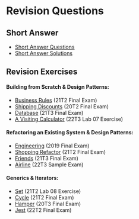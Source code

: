 # Revision Questions

## Short Answer
- [Short Answer Questions](/spec/ShortAnswer.md)
- [Short Answer Solutions](/spec/ShortAnswerSolutions.md)

## Revision Exercises

#### Building from Scratch & Design Patterns:

- [Business Rules](/spec/BusinessRules.md) (21T2 Final Exam)
- [Shipping Discounts](/spec/ShippingDiscounts.md) (20T2 Final Exam)
- [Database](/spec/Database.md) (21T3 Final Exam)
- [A Visiting Calculator](/spec/VisitingCalculator.md) (22T3 Lab 07 Exercise)

#### Refactoring an Existing System & Design Patterns:

- [Engineering](/spec/Engineering.md) (2019 Final Exam)
- [Shopping Refactor](/spec/ShoppingRefactor.md) (21T2 Final Exam)
- [Friends](/spec/Friends.md) (21T3 Final Exam)
- [Airline](/spec/Airline.md) (22T3 Sample Exam)

#### Generics & Iterators:

- [Set](/spec/Set.md) (21T2 Lab 08 Exercise)
- [Cycle](/spec/Cycle.md) (21T2 Final Exam)
- [Hamper](/spec/Hamper.md) (20T3 Final Exam)
- [Jest](/spec/Jest.md) (22T2 Final Exam)

